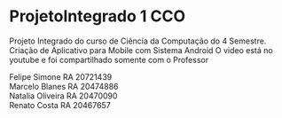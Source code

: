 # ProjetoIntegrado 1 CCO 
Projeto Integrado do curso de Ciência da Computação do 4 Semestre. 	
Criação de Aplicativo para Mobile com Sistema Android
O video está no youtube e foi compartilhado somente com o Professor 

Felipe Simone RA 20721439	
Marcelo Blanes RA	20474886  
Natalia Oliveira RA 20470090	
Renato Costa RA 20467657
